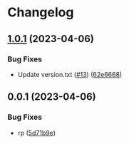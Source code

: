 # Changelog

## [1.0.1](https://github.com/kcirtapfromspace/database_thing/compare/v1.0.0...v1.0.1) (2023-04-06)


### Bug Fixes

* Update version.txt ([#13](https://github.com/kcirtapfromspace/database_thing/issues/13)) ([62e6668](https://github.com/kcirtapfromspace/database_thing/commit/62e666895dda780a3ce7e75e88aa26e2a5238666))

## 0.0.1 (2023-04-06)


### Bug Fixes

* rp ([5d71b9e](https://github.com/kcirtapfromspace/database_thing/commit/5d71b9e5f695d44d8b9ff842f6b1d8279837ec2d))
